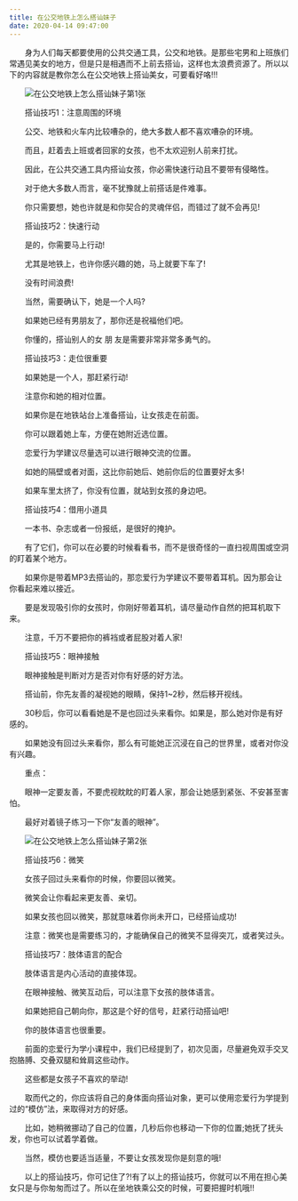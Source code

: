 ```yaml
---
title: 在公交地铁上怎么搭讪妹子
date: 2020-04-14 09:47:00
---
```




　　身为人们每天都要使用的公共交通工具，公交和地铁。是那些宅男和上班族们常遇见美女的地方，但是只是相遇而不上前去搭讪，这样也太浪费资源了。所以以下的内容就是教你怎么在公交地铁上搭讪美女，可要看好咯!!!

　　![在公交地铁上怎么搭讪妹子第1张](/img/e6ea7a1e1a876149e8fc68f11d17c0d5.jpg)

　　搭讪技巧1：注意周围的环境

　　公交、地铁和火车内比较嘈杂的，绝大多数人都不喜欢嘈杂的环境。

　　而且，赶着去上班或者回家的女孩，也不太欢迎别人前来打扰。

　　因此，在公共交通工具内搭讪女孩，你必需快速行动且不要带有侵略性。

　　对于绝大多数人而言，毫不犹豫就上前搭话是件难事。

　　你只需要想，她也许就是和你契合的灵魂伴侣，而错过了就不会再见!

　　搭讪技巧2：快速行动

　　是的，你需要马上行动!

　　尤其是地铁上，也许你感兴趣的她，马上就要下车了!

　　没有时间浪费!

　　当然，需要确认下，她是一个人吗?

　　如果她已经有男朋友了，那你还是祝福他们吧。

　　你懂的，搭讪别人的女 朋 友是需要非常非常多勇气的。

　　搭讪技巧3：走位很重要

　　如果她是一个人，那赶紧行动!

　　注意你和她的相对位置。

　　如果你是在地铁站台上准备搭讪，让女孩走在前面。

　　你可以跟着她上车，方便在她附近选位置。

　　恋爱行为学建议尽量选可以进行眼神交流的位置。

　　如她的隔壁或者对面，这比你前她后、她前你后的位置要好太多!

　　如果车里太挤了，你没有位置，就站到女孩的身边吧。

　　搭讪技巧4：借用小道具

　　一本书、杂志或者一份报纸，是很好的掩护。

　　有了它们，你可以在必要的时候看看书，而不是很奇怪的一直扫视周围或空洞的盯着某个地方。

　　如果你是带着MP3去搭讪的，那恋爱行为学建议不要带着耳机。因为那会让你看起来难以接近。

　　要是发现吸引你的女孩时，你刚好带着耳机，请尽量动作自然的把耳机取下来。

　　注意，千万不要把你的裤裆或者屁股对着人家!

　　搭讪技巧5：眼神接触

　　眼神接触是判断对方是否对你有好感的好方法。

　　搭讪前，你先友善的凝视她的眼睛，保持1~2秒，然后移开视线。

　　30秒后，你可以看看她是不是也回过头来看你。如果是，那么她对你是有好感的。

　　如果她没有回过头来看你，那么有可能她正沉浸在自己的世界里，或者对你没有兴趣。

　　重点：

　　眼神一定要友善，不要虎视眈眈的盯着人家，那会让她感到紧张、不安甚至害怕。

　　最好对着镜子练习一下你“友善的眼神”。

　　![在公交地铁上怎么搭讪妹子第2张](/img/571956357891c7ea0c464d2f373b1d4f.jpg)

　　搭讪技巧6：微笑

　　女孩子回过头来看你的时候，你要回以微笑。

　　微笑会让你看起来更友善、亲切。

　　如果女孩也回以微笑，那就意味着你尚未开口，已经搭讪成功!

　　注意：微笑也是需要练习的，才能确保自己的微笑不显得突兀，或者笑过头。

　　搭讪技巧7：肢体语言的配合

　　肢体语言是内心活动的直接体现。

　　在眼神接触、微笑互动后，可以注意下女孩的肢体语言。

　　如果她把自己朝向你，那这是个好的信号，赶紧行动搭讪吧!

　　你的肢体语言也很重要。

　　前面的恋爱行为学小课程中，我们已经提到了，初次见面，尽量避免双手交叉抱胳膊、交叠双腿和耸肩这些动作。

　　这些都是女孩子不喜欢的举动!

　　取而代之的，你应该将自己的身体面向搭讪对象，更可以使用恋爱行为学提到过的“模仿”法，来取得对方的好感。

　　比如，她稍微挪动了自己的位置，几秒后你也移动一下你的位置;她抚了抚头发，你也可以试着学着做。

　　当然，模仿也要适当适量，不要让女孩发现你是刻意的哦!

　　以上的搭讪技巧，你可记住了?!有了以上的搭讪技巧，你就可以不用在担心美女只是与你匆匆而过了。所以在坐地铁乘公交的时候，可要把握时机哦!!